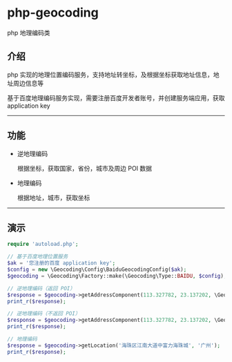 # php-geocoding

php 地理编码类

## 介绍

php 实现的地理位置编码服务，支持地址转坐标，及根据坐标获取地址信息，地址周边信息等

基于百度地理编码服务实现，需要注册百度开发者账号，并创建服务端应用，获取 application key

---

## 功能

- 逆地理编码

  根据坐标，获取国家，省份，城市及周边 POI 数据

- 地理编码
  
  根据地址，城市，获取坐标

---

## 演示

```php
require 'autoload.php';

// 基于百度地理位置服务
$ak = '您注册的百度 application key';
$config = new \Geocoding\Config\BaiduGeocodingConfig($ak);
$geocoding = \Geocoding\Factory::make(\Geocoding\Type::BAIDU, $config);

// 逆地理编码（返回 POI）
$response = $geocoding->getAddressComponent(113.327782, 23.137202, \Geocoding\ExtensionsPoi::POI);
print_r($response);

// 逆地理编码（不返回 POI）
$response = $geocoding->getAddressComponent(113.327782, 23.137202, \Geocoding\ExtensionsPoi::NO_POI);
print_r($response);

// 地理编码
$response = $geocoding->getLocation('海珠区江南大道中富力海珠城', '广州');
print_r($response);
```

